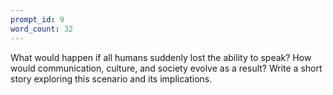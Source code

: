 ```yaml
---
prompt_id: 9
word_count: 32
---
```


What would happen if all humans suddenly lost the ability to speak? How would communication, culture, and society evolve as a result? Write a short story exploring this scenario and its implications.
